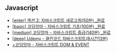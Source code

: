 ## Javascript

- [[enter] 섹션 2: 자바스크립트 새로고침(50분) _완료](https://pear-browser-ce8.notion.site/enter-2-50-_-d3ecb59a7059459885e5ba38c148dcc1)
- [[basic] 코딩앙마 - 자바스크립트 기초(100분) _완료](https://pear-browser-ce8.notion.site/basic-100-_-a624a985af7f432f88590b136f546512)
- [[medium] 코딩앙마 - 자바스크립트 중급(140분) _완료](https://pear-browser-ce8.notion.site/medium-140-_-cc9f1ed7cfa34eca95a4cb2e9d5732b2)
- [[deep] Udemy - 클린코드 자바스크립트(8시간13분)](https://pear-browser-ce8.notion.site/deep-Udemy-8-13-f738610f75a149399ad1eeea909c020c)
- [+코딩앙마 - 자바스크립트 DOM & EVENT](https://pear-browser-ce8.notion.site/DOM-EVENT-a3bdb8c0e428420d9edc30890d792661)